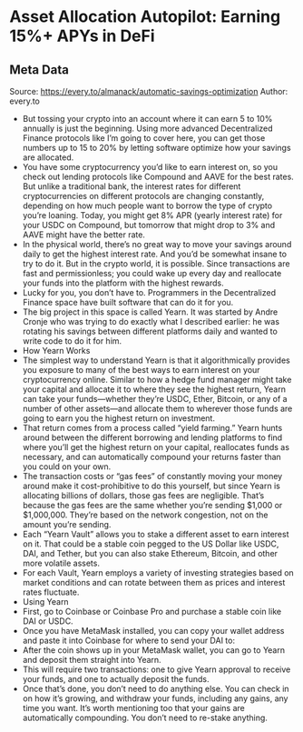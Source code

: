 # Asset Allocation Autopilot: Earning 15%+ APYs in DeFi

## Meta Data

Source:  https://every.to/almanack/automatic-savings-optimization 
Author: every.to

- But tossing your crypto into an account where it can earn 5 to 10% annually is just the beginning. Using more advanced Decentralized Finance protocols like I’m going to cover here, you can get those numbers up to 15 to 20% by letting software optimize how your savings are allocated.
- You have some cryptocurrency you’d like to earn interest on, so you check out lending protocols like Compound and AAVE for the best rates.
  But unlike a traditional bank, the interest rates for different cryptocurrencies on different protocols are changing constantly, depending on how much people want to borrow the type of crypto you’re loaning. Today, you might get 8% APR (yearly interest rate) for your USDC on Compound, but tomorrow that might drop to 3% and AAVE might have the better rate.
- In the physical world, there’s no great way to move your savings around daily to get the highest interest rate. And you’d be somewhat insane to try to do it. But in the crypto world, it is possible. Since transactions are fast and permissionless; you could wake up every day and reallocate your funds into the platform with the highest rewards.
- Lucky for you, you don’t have to. Programmers in the Decentralized Finance space have built software that can do it for you.
- The big project in this space is called Yearn. It was started by Andre Cronje who was trying to do exactly what I described earlier: he was rotating his savings between different platforms daily and wanted to write code to do it for him.
- How Yearn Works
- The simplest way to understand Yearn is that it algorithmically provides you exposure to many of the best ways to earn interest on your cryptocurrency online. Similar to how a hedge fund manager might take your capital and allocate it to where they see the highest return, Yearn can take your funds—whether they’re USDC, Ether, Bitcoin, or any of a number of other assets—and allocate them to wherever those funds are going to earn you the highest return on investment.
- That return comes from a process called “yield farming.” Yearn hunts around between the different borrowing and lending platforms to find where you’ll get the highest return on your capital, reallocates funds as necessary, and can automatically compound your returns faster than you could on your own.
- The transaction costs or “gas fees” of constantly moving your money around make it cost-prohibitive to do this yourself, but since Yearn is allocating billions of dollars, those gas fees are negligible. That’s because the gas fees are the same whether you’re sending $1,000 or $1,000,000. They’re based on the network congestion, not on the amount you’re sending.
- Each “Yearn Vault” allows you to stake a different asset to earn interest on it. That could be a stable coin pegged to the US Dollar like USDC, DAI, and Tether, but you can also stake Ethereum, Bitcoin, and other more volatile assets.
- For each Vault, Yearn employs a variety of investing strategies based on market conditions and can rotate between them as prices and interest rates fluctuate.
- Using Yearn
- First, go to Coinbase or Coinbase Pro and purchase a stable coin like DAI or USDC.
- Once you have MetaMask installed, you can copy your wallet address and paste it into Coinbase for where to send your DAI to:
- After the coin shows up in your MetaMask wallet, you can go to Yearn and deposit them straight into Yearn.
- This will require two transactions: one to give Yearn approval to receive your funds, and one to actually deposit the funds.
- Once that’s done, you don’t need to do anything else. You can check in on how it’s growing, and withdraw your funds, including any gains, any time you want. It’s worth mentioning too that your gains are automatically compounding. You don’t need to re-stake anything.
